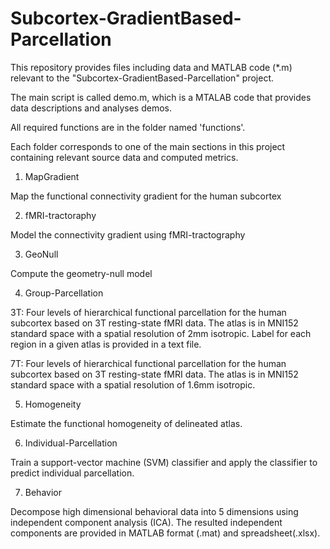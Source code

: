 # Subcortex-GradientBased-Parcellation
This repository provides files including data and MATLAB code (*.m) relevant to the "Subcortex-GradientBased-Parcellation" project. 

The main script is called demo.m, which is a MTALAB code that provides data descriptions and analyses demos.

All required functions are in the folder named 'functions'.

Each folder corresponds to one of the main sections in this project containing relevant source data and computed metrics.

1. MapGradient

Map the functional connectivity gradient for the human subcortex

2. fMRI-tractoraphy

Model the connectivity gradient using fMRI-tractography

3. GeoNull

Compute the geometry-null model

4. Group-Parcellation

3T: Four levels of hierarchical functional parcellation for the human subcortex based on 3T resting-state fMRI data. The atlas is in MNI152 standard space with a spatial resolution of 2mm isotropic. Label for each region in a given atlas is provided in a text file. 

7T: Four levels of hierarchical functional parcellation for the human subcortex based on 3T resting-state fMRI data. The atlas is in MNI152 standard space with a spatial resolution of 1.6mm isotropic.

5. Homogeneity

Estimate the functional homogeneity of delineated atlas.

6. Individual-Parcellation

Train a support-vector machine (SVM) classifier and apply the classifier to predict individual parcellation.

7. Behavior

Decompose high dimensional behavioral data into 5 dimensions using independent component analysis (ICA). The resulted independent components are provided in MATLAB format (.mat) and spreadsheet(.xlsx).







 

 
